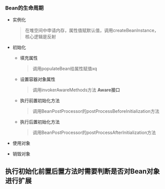 ### Bean的生命周期

- 实例化	

  > 在堆空间中申请内存，属性值赋默认值，调用createBeanInstance， 核心逻辑是反射

- 初始化

  - 填充属性

    > 调用populateBean给属性赋值xq

  - 设置容器对象属性

    > 调用invokerAwareMethods方法 **Aware接口**

  - 执行前置初始化方法

    > 调用BeanPostProcessor的postProcessBeforeInitialization方法

  - 执行后置初始化方法

    > 调用BeanPostProcessor的postProcessAfterInitialization方法

- 使用对象
- 销毁对象

## 执行初始化前置后置方法时需要判断是否对Bean对象进行扩展